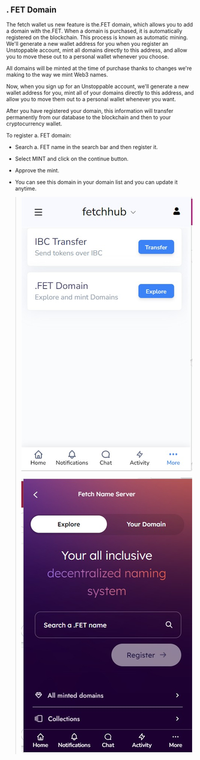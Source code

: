 ## . FET Domain

The fetch wallet us new feature is the.FET domain, which allows you to
add a domain with the.FET. When a domain is purchased, it is
automatically registered on the blockchain. This process is known as
automatic mining. We\'ll generate a new wallet address for you when you
register an Unstoppable account, mint all domains directly to this
address, and allow you to move these out to a personal wallet whenever
you choose.

All domains will be minted at the time of purchase thanks to changes
we\'re making to the way we mint Web3 names.

Now, when you sign up for an Unstoppable account, we\'ll generate a new
wallet address for you, mint all of your domains directly to this
address, and allow you to move them out to a personal wallet whenever
you want.

After you have registered your domain, this information will transfer
permanently from our database to the blockchain and then to your
cryptocurrency wallet.

To register a. FET domain:

-   Search a. FET name in the search bar and then register it.

-   Select MINT and click on the continue button.

-   Approve the mint.

-   You can see this domain in your domain list and you can update it
    anytime.

> ![](media/image1.jpeg)
>
> ![](media/image2.jpeg)
